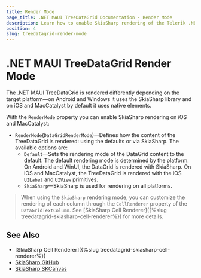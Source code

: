 ```yaml
---
title: Render Mode
page_title: .NET MAUI TreeDataGrid Documentation - Render Mode
description: Learn how to enable SkiaSharp rendering of the Telerik .NET MAUI TreeDataGrid on all platforms.
position: 4
slug: treedatagrid-render-mode
---
```


# .NET MAUI TreeDataGrid Render Mode

The .NET MAUI TreeDataGrid is rendered differently depending on the target platform&mdash;on Android and Windows it uses the SkiaSharp library and on iOS and MacCatalyst by default it uses native elements.

With the `RenderMode` property you can enable SkiaSharp rendering on iOS and MacCatalyst:

* `RenderMode`(`DataGridRenderMode`)&mdash;Defines how the content of the TreeDataGrid is rendered: using the defaults or via SkiaSharp. The available options are:
    * `Default`&mdash;Sets the rendering mode of the DataGrid content to the default. The default rendering mode is determined by the platform. On Android and WinUI, the DataGrid is rendered with SkiaSharp. On iOS and MacCatalyst, the TreeDataGrid is rendered with the iOS <a href="https://developer.apple.com/documentation/uikit/uilabel" target="_blank"><code>UILabel</code></a> and <a href="https://developer.apple.com/documentation/uikit/uiview" target="_blank"><code>UIView</code></a> primitives.
    * `SkiaSharp`&mdash;SkiaSharp is used for rendering on all platforms.

>When using the `SkiaSharp` rendering mode, you can customize the rendering of each column through the `CellRenderer` property of the `DataGridTextColumn`. See [SkiaSharp Cell Renderer]({%slug treedatagrid-skiasharp-cell-renderer%}) for more details.

## See Also

- [SkiaSharp Cell Renderer]({%slug treedatagrid-skiasharp-cell-renderer%})
- [SkiaSharp GitHub](https://github.com/mono/SkiaSharp?#skiasharp)
- [SkiaSharp SKCanvas](https://learn.microsoft.com/en-us/dotnet/api/skiasharp.skcanvas)
